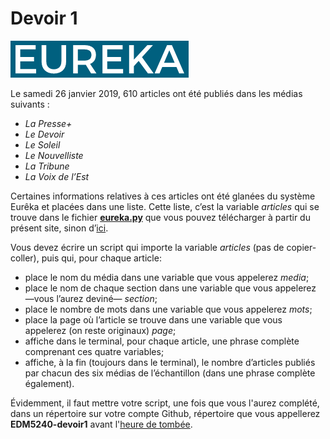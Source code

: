 # Devoir 1

![](assets/eureka.png)

Le samedi 26 janvier 2019, 610 articles ont été publiés dans les médias suivants&nbsp;:

- *La Presse+*
- *Le Devoir*
- *Le Soleil*
- *Le Nouvelliste*
- *La Tribune*
- *La Voix de l’Est*

Certaines informations relatives à ces articles ont été glanées du système Eurêka et placées dans une liste. Cette liste, c’est la variable *articles* qui se trouve dans le fichier [**eureka.py**](eureka.py) que vous pouvez télécharger à partir du présent site, sinon d’[ici](https://www.dropbox.com/s/p80r3pw6v5rmcfz/eureka.py?dl=0).

Vous devez écrire un script qui importe la variable *articles* (pas de copier-coller), puis qui, pour chaque article:
- place le nom du média dans une variable que vous appelerez *media*; 
- place le nom de chaque section dans une variable que vous appelerez —vous l’aurez deviné— *section*;
- place le nombre de mots dans une variable que vous appelerez *mots*;
- place la page où l’article se trouve dans une variable que vous appelerez (on reste originaux) *page*;
- affiche dans le terminal, pour chaque article, une phrase complète comprenant ces quatre variables;
- affiche, à la fin (toujours dans le terminal), le nombre d’articles publiés par chacun des six médias de l’échantillon (dans une phrase complète également).

Évidemment, il faut mettre votre script, une fois que vous l'aurez complété, dans un répertoire sur votre compte Github, répertoire que vous appellerez **EDM5240-devoir1** avant l'[heure de tombée](travaux.md#devoir-1---eurêka).

